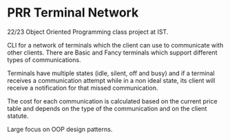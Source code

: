 # PRR Terminal Network

22/23 Object Oriented Programming class project at IST.

CLI for a network of terminals which the client can use to communicate with other clients.
There are Basic and Fancy terminals which support different types of communications.

Terminals have multiple states (idle, silent, off and busy) and if a terminal receives a communication attempt while in a non ideal state, its client will receive a notification for that missed communication.

The cost for each communication is calculated based on the current price table and depends on the type of the communication and on the client statute.

Large focus on OOP design patterns.
